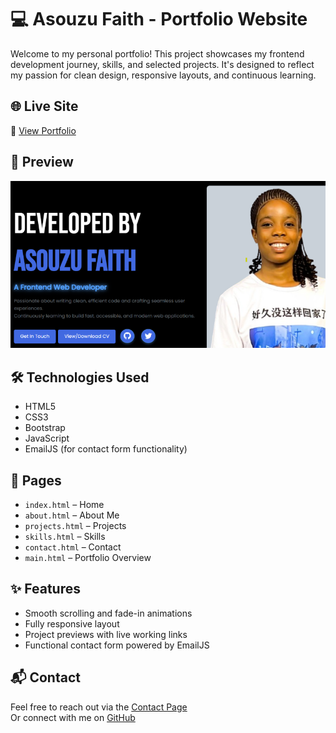 # 💻 Asouzu Faith - Portfolio Website

Welcome to my personal portfolio! This project showcases my frontend development journey, skills, and selected projects. It's designed to reflect my passion for clean design, responsive layouts, and continuous learning.

## 🌐 Live Site

🔗 [View Portfolio](https://asouzuchidimma.github.io/my-personal-portfolio/)

## 📸 Preview

[![Screenshot](assets/preview.png)](https://asouzuchidimma.github.io/my-personal-portfolio/)

## 🛠️ Technologies Used

- HTML5
- CSS3
- Bootstrap
- JavaScript
- EmailJS (for contact form functionality)

## 📄 Pages

- `index.html` – Home
- `about.html` – About Me
- `projects.html` – Projects
- `skills.html` – Skills
- `contact.html` – Contact
- `main.html` – Portfolio Overview

## ✨ Features

- Smooth scrolling and fade-in animations
- Fully responsive layout
- Project previews with live working links
- Functional contact form powered by EmailJS

## 📬 Contact

Feel free to reach out via the [Contact Page](https://asouzuchidimma.github.io/my-personal-portfolio/contact.html)  
Or connect with me on [GitHub](https://github.com/asouzuchidimma)
